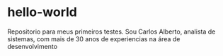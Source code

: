 # hello-world
Repositorio para meus primeiros testes.
Sou Carlos Alberto, analista de sistemas, com mais  de 30 anos de experiencias na área de desenvolvimento
